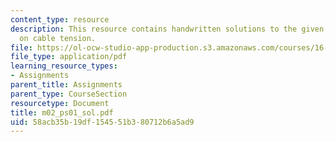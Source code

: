 ```yaml
---
content_type: resource
description: This resource contains handwritten solutions to the given problem set
  on cable tension.
file: https://ol-ocw-studio-app-production.s3.amazonaws.com/courses/16-01-unified-engineering-i-ii-iii-iv-fall-2005-spring-2006/58acb35b19df154551b380712b6a5ad9_m02_ps01_sol.pdf
file_type: application/pdf
learning_resource_types:
- Assignments
parent_title: Assignments
parent_type: CourseSection
resourcetype: Document
title: m02_ps01_sol.pdf
uid: 58acb35b-19df-1545-51b3-80712b6a5ad9
---
```

